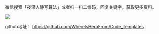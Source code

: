 微信搜索「夜深人静写算法」或者扫一扫二维码，回复关键字，获取更多资料。

![](https://img-blog.csdnimg.cn/20210105190605774.png?x-oss-process=image/watermark,type_ZmFuZ3poZW5naGVpdGk,shadow_10,text_aHR0cHM6Ly9ibG9nLmNzZG4ubmV0L1doZXJlSXNIZXJvRnJvbQ==,size_16,color_FFFFFF,t_70)

github地址：
https://github.com/WhereIsHeroFrom/Code_Templates
